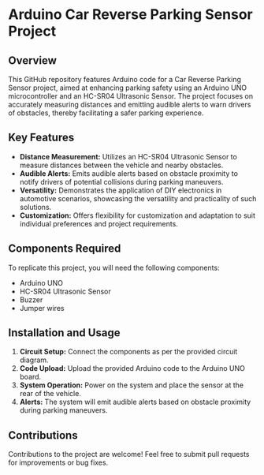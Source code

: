 # Arduino Car Reverse Parking Sensor Project

## Overview

This GitHub repository features Arduino code for a Car Reverse Parking Sensor project, aimed at enhancing parking safety using an Arduino UNO microcontroller and an HC-SR04 Ultrasonic Sensor. The project focuses on accurately measuring distances and emitting audible alerts to warn drivers of obstacles, thereby facilitating a safer parking experience.

## Key Features

- **Distance Measurement:** Utilizes an HC-SR04 Ultrasonic Sensor to measure distances between the vehicle and nearby obstacles.
- **Audible Alerts:** Emits audible alerts based on obstacle proximity to notify drivers of potential collisions during parking maneuvers.
- **Versatility:** Demonstrates the application of DIY electronics in automotive scenarios, showcasing the versatility and practicality of such solutions.
- **Customization:** Offers flexibility for customization and adaptation to suit individual preferences and project requirements.

## Components Required

To replicate this project, you will need the following components:

- Arduino UNO
- HC-SR04 Ultrasonic Sensor
- Buzzer
- Jumper wires

## Installation and Usage

1. **Circuit Setup:** Connect the components as per the provided circuit diagram.
2. **Code Upload:** Upload the provided Arduino code to the Arduino UNO board.
3. **System Operation:** Power on the system and place the sensor at the rear of the vehicle.
4. **Alerts:** The system will emit audible alerts based on obstacle proximity during parking maneuvers.

## Contributions

Contributions to the project are welcome! Feel free to submit pull requests for improvements or bug fixes.
